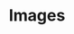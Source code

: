 ---
layout: gallery
title: Images
breadcrumbs:
    - {label: Countries, url: ../../}
    - {label: Nigeria, url: ../}
---